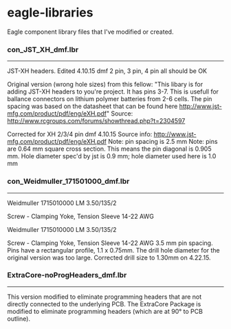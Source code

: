 # eagle-libraries 
Eagle component library files that I've modified or created. 


### con_JST_XH_dmf.lbr 
---

JST-XH headers. Edited 4.10.15 dmf 
2 pin, 3 pin, 4 pin all should be OK

Original version (wrong hole sizes) from this fellow: 
"This libary is for adding JST-XH headers to you're project. It has pins 3-7. This is usefull for ballance connectors on lithium polymer batteries from 2-6 cells. The pin spacing was based on the datasheet that can be found here http://www.jst-mfg.com/product/pdf/eng/eXH.pdf" 
Source: http://www.rcgroups.com/forums/showthread.php?t=2304597

Corrected for XH 2/3/4 pin 
dmf 4.10.15 
Source info: http://www.jst-mfg.com/product/pdf/eng/eXH.pdf 
Note: pin spacing is 2.5 mm 
Note: pins are 0.64 mm square cross section. This means the pin diagonal is 0.905 mm.
Hole diameter spec'd by jst is 0.9 mm; hole diameter used here is 1.0 mm


### con_Weidmuller_171501000_dmf.lbr
---
Weidmuller 1715010000
LM 3.50/135/2

Screw - Clamping Yoke, Tension Sleeve
14-22 AWG

Weidmuller 1715010000
LM 3.50/135/2

Screw - Clamping Yoke, Tension Sleeve
14-22 AWG
3.5 mm pin spacing. Pins have a rectangular profile, 1.1 x 0.75mm. The drill hole diameter for the original version was too large. Corrected drill size to 1.30mm on 4.22.15.


### ExtraCore-noProgHeaders_dmf.lbr
---
This version modified to eliminate programming headers that are not directly connected to the underlying PCB. The ExtraCore Package is modified to eliminate programming headers (which are at 90° to PCB outline).


